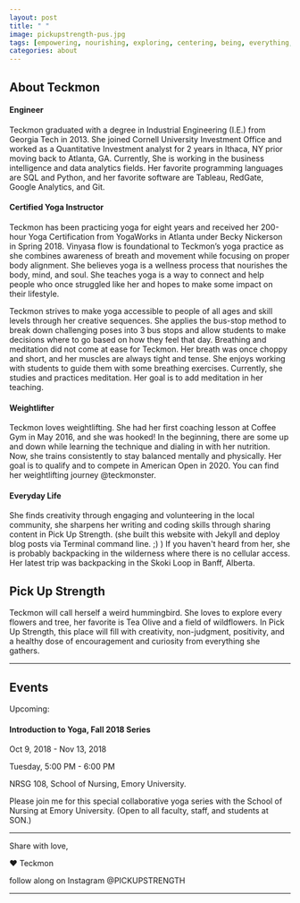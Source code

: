 ```yaml
---
layout: post
title: " "
image: pickupstrength-pus.jpg
tags: [empowering, nourishing, exploring, centering, being, everything, welcome, community, about, pickupstrength, curiousity]
categories: about
---
```


## About Teckmon

#### Engineer

Teckmon graduated with a degree in Industrial Engineering (I.E.) from Georgia Tech in 2013. She joined Cornell University Investment Office and worked as a Quantitative Investment analyst for 2 years in Ithaca, NY prior moving back to Atlanta, GA. Currently, She is working in the business intelligence and data analytics fields. Her favorite programming languages are SQL and Python, and her favorite software are Tableau, RedGate, Google Analytics, and Git.

#### Certified Yoga Instructor

Teckmon has been practicing yoga for eight years and received her 200-hour Yoga Certification from YogaWorks in Atlanta under Becky Nickerson in Spring 2018.  Vinyasa flow is foundational to Teckmon’s yoga practice as she combines awareness of breath and movement while focusing on proper body alignment. She believes yoga is a wellness process that nourishes the body, mind, and soul. She teaches yoga is a way to connect and help people who once struggled like her and hopes to make some impact on their lifestyle.

Teckmon strives to make yoga accessible to people of all ages and skill levels through her creative sequences. She applies the bus-stop method to break down challenging poses into 3 bus stops and allow students to make decisions where to go based on how they feel that day. Breathing and meditation did not come at ease for Teckmon. Her breath was once choppy and short, and her muscles are always tight and tense. She enjoys working with students to guide them with some breathing exercises. Currently, she studies and practices meditation. Her goal is to add meditation in her teaching. 

#### Weightlifter

Teckmon loves weightlifting. She had her first coaching lesson at Coffee Gym in May 2016, and she was hooked! In the beginning, there are some up and down while learning the technique and dialing in with her nutrition. Now, she trains consistently to stay balanced mentally and physically. Her goal is to qualify and to compete in American Open in 2020. You can find her weightlifting journey @teckmonster. 

#### Everyday Life

She finds creativity through engaging and volunteering in the local community, she sharpens her writing and coding skills through sharing content in Pick Up Strength. (she built this website with Jekyll and deploy blog posts via Terminal command line. ;) ) If you haven't heard from her, she is probably backpacking in the wilderness where there is no cellular access. Her latest trip was backpacking in the Skoki Loop in Banff, Alberta.

## Pick Up Strength

Teckmon will call herself a weird hummingbird. She loves to explore every flowers and tree, her favorite is Tea Olive and a field of wildflowers. In Pick Up Strength, this place will fill with creativity, non-judgment, positivity, and a healthy dose of encouragement and curiosity from everything she gathers.

***

## Events

Upcoming:

#### Introduction to Yoga, Fall 2018 Series

Oct 9, 2018 - Nov 13, 2018

Tuesday, 5:00 PM - 6:00 PM

NRSG 108, School of Nursing, Emory University.

Please join me for this special collaborative yoga series with the School of Nursing at Emory University. 
(Open to all faculty, staff, and students at SON.)


***

Share with love,

❤ Teckmon

follow along on Instagram @PICKUPSTRENGTH

***


<!---

As I am sitting here and trying to craft the best about page for Pick Up Strength to grab your attention, I don't have one. I don't have one yet. I am still figuring out, and I don't want to put a limit in it of what it will be becoming. However, I do know that I want to create a place for my audiences and myself to grow strong, to explore, to be curious, and to learn from a different perspective and be open-minded to try new things. I guess it is part of the process.

	"Curiosity and discipline create passion. If you wait for motivation, you will never get anything done. Be curious. Be receptive. ❤ Pick Up Strength"

I want to help people who have similar barriers and obstacles. Obstacles like in learning a new language, moving to a new place, getting through college, strength training, nutrition, cross-cultural relationship, stress management, get a stronger mind and body, etc. I hope that you will learn something new from me and to share with others. 

The one thing I am asking for my audiences is being receptive, curious to explore beyond your horizon, and take action. There is no limit unless you put a boundary at the end. 

Curiosity sparks questions. Curiosity creates action. Curiosity is inclusive. Curiosity is our non-judgment friend that always invite us and give us clues. I found my strength and confidence through curiosity about weightlifting. 


I want to share my stories from my perspective through my special lenses. The conflict interest of being a dual identity, the curious mind I always carry with me as a little girl, the strength and confidence I found through some boring and tedious paint strokes and lifting sets and reps, the nerdiness and creativity I develop when I start to code are all part of the features define the unique me.

I grew up with my grandparents in the countryside a couple of hours away from Kuala Lumpur in Malaysia. I am always curious about things and enjoy learning how things work from start to finish. I moved to the United States with my family at the end of 9th grade and it was a drastic change in my life and I had to redefine myself, my purpose of life in a new country. I was lost and struggled with life.

Coming to this new country without knowing the primary spoken language very well, I had trouble expressing my feeling, the curious mind that I had gotten fuzzy and lost. I had the fear of asking questions and thought that no one could understand me. I felt lost in translation.

Up until after graduating from college working on my first big girl job, I found my curiosity and resilience again. When looking back at the first English paper I wrote, when I first learned how to lift weights compared to today, I see improvement and changes. I believe that it does not matter what it is, if I can be consistent with learning and growing, I will be the person I wanted to become and continuously grow stronger into the best version of myself. 

I felt that there is a piece of me that I am always fear in pursuing and haunted me for life is to be seen, to be known, to be me due to my fear of expressing myself. In this place, I now stop all my hesitation, anxiety, and doubt and share my journey with you. Please join me to unleash your strength. 



I started weightlifting 
If I want to describe myself and for my audiences to get to know me better, it will be a hybrid of a hummingbird and a butterfly. 


It has the strength of butterfly, it evolves overtime. 

And then something happened...

The flight of the nature born of a hummingbird, moving from tree to tree, from flower to flower, from field to field, trying this, trying that, create complex life for themselve, and cross poninate the world. 
--->

